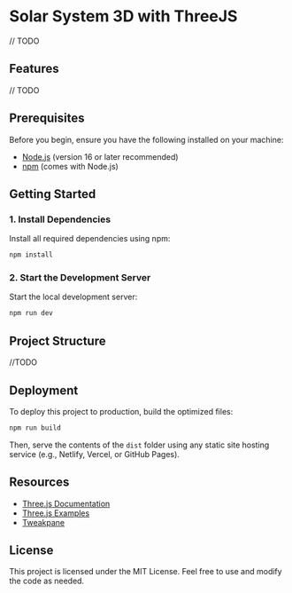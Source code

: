 # Solar System 3D with ThreeJS

// TODO

## Features

// TODO

## Prerequisites

Before you begin, ensure you have the following installed on your machine:

- [Node.js](https://nodejs.org/) (version 16 or later recommended)
- [npm](https://www.npmjs.com/) (comes with Node.js)

## Getting Started

### 1. Install Dependencies

Install all required dependencies using npm:

```bash
npm install
```

### 2. Start the Development Server

Start the local development server:

```bash
npm run dev
```

## Project Structure

//TODO

## Deployment

To deploy this project to production, build the optimized files:

```bash
npm run build
```

Then, serve the contents of the `dist` folder using any static site hosting service (e.g., Netlify, Vercel, or GitHub Pages).

## Resources

- [Three.js Documentation](https://threejs.org/docs/)
- [Three.js Examples](https://threejs.org/examples/)
- [Tweakpane](https://tweakpane.github.io/)

## License

This project is licensed under the MIT License. Feel free to use and modify the code as needed.
